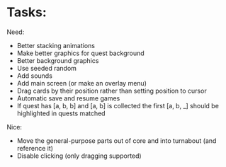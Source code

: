 
# Tasks:

Need:
* Better stacking animations
* Make better graphics for quest background
* Better background graphics
* Use seeded random
* Add sounds
* Add main screen (or make an overlay menu)
* Drag cards by their position rather than setting position to cursor
* Automatic save and resume games
* If quest has [a, b, b] and [a, b] is collected the first [a, b, _] should be highlighted in quests matched

Nice:
* Move the general-purpose parts out of core and into turnabout (and reference it)
* Disable clicking (only dragging supported)